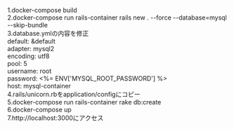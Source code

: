 1.docker-compose build  
2.docker-compose run rails-container rails new . --force --database=mysql --skip-bundle  
3.database.ymlの内容を修正  
  default: &default  
    adapter: mysql2  
    encoding: utf8  
    pool: 5  
    username: root  
    password: <%= ENV['MYSQL_ROOT_PASSWORD'] %>  
    host: mysql-container  
4.rails/unicorn.rbをapplication/configにコピー  
5.docker-compose run rails-container rake db:create  
6.docker-compose up  
7.http://localhost:3000にアクセス  
